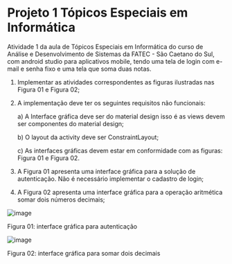 # Projeto 1 Tópicos Especiais em Informática
Atividade 1 da aula de Tópicos Especiais em Informática do curso de Análise e Desenvolvimento de Sistemas da FATEC - São Caetano do Sul, com android studio para aplicativos mobile, tendo uma tela de login com e-mail e senha fixo e uma tela que soma duas notas.

1.	Implementar as atividades correspondentes as figuras ilustradas nas Figura 01 e Figura 02;  
2.	A implementação deve ter os seguintes requisitos não funcionais:
      
      a) A Interface gráfica deve ser do material design isso é as views devem ser componentes do material design; 
      
      b)	O layout da activity deve ser ConstraintLayout;

      c)	As interfaces gráficas devem estar em conformidade com as figuras:  Figura 01 e Figura 02. 

3.	A Figura 01 apresenta uma interface gráfica para a solução de autenticação. Não é necessário implementar o cadastro de login;
4.	A Figura 02 apresenta uma interface gráfica para a operação aritmética somar dois números decimais;  

![image](https://user-images.githubusercontent.com/54014398/136127851-9a0156c7-9da6-47a5-8958-bb7f7c81b6b0.png)

Figura 01: interface gráfica para autenticação  

![image](https://user-images.githubusercontent.com/54014398/136127877-c394705a-05d7-43f5-a805-f0e3716290ee.png)

Figura 02: interface gráfica para somar dois decimais 

